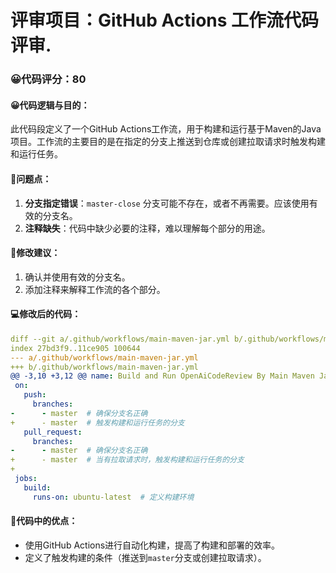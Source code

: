 # 评审项目：GitHub Actions 工作流代码评审.
### 😀代码评分：80
#### 😀代码逻辑与目的：
此代码段定义了一个GitHub Actions工作流，用于构建和运行基于Maven的Java项目。工作流的主要目的是在指定的分支上推送到仓库或创建拉取请求时触发构建和运行任务。

#### 🤔问题点：
1. **分支指定错误**：`master-close` 分支可能不存在，或者不再需要。应该使用有效的分支名。
2. **注释缺失**：代码中缺少必要的注释，难以理解每个部分的用途。

#### 🎯修改建议：
1. 确认并使用有效的分支名。
2. 添加注释来解释工作流的各个部分。

#### 💻修改后的代码：
```yaml
diff --git a/.github/workflows/main-maven-jar.yml b/.github/workflows/main-maven-jar.yml
index 27bd3f9..11ce905 100644
--- a/.github/workflows/main-maven-jar.yml
+++ b/.github/workflows/main-maven-jar.yml
@@ -3,10 +3,12 @@ name: Build and Run OpenAiCodeReview By Main Maven Jar
 on:
   push:
     branches:
-      - master  # 确保分支名正确
+      - master  # 触发构建和运行任务的分支
   pull_request:
     branches:
-      - master  # 确保分支名正确
+      - master  # 当有拉取请求时，触发构建和运行任务的分支
+
 jobs:
   build:
     runs-on: ubuntu-latest  # 定义构建环境
```

#### 🌟代码中的优点：
- 使用GitHub Actions进行自动化构建，提高了构建和部署的效率。
- 定义了触发构建的条件（推送到`master`分支或创建拉取请求）。
